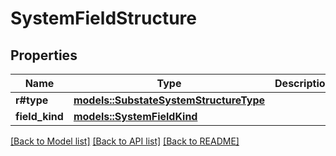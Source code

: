 # SystemFieldStructure

## Properties

Name | Type | Description | Notes
------------ | ------------- | ------------- | -------------
**r#type** | [**models::SubstateSystemStructureType**](SubstateSystemStructureType.md) |  | 
**field_kind** | [**models::SystemFieldKind**](SystemFieldKind.md) |  | 

[[Back to Model list]](../README.md#documentation-for-models) [[Back to API list]](../README.md#documentation-for-api-endpoints) [[Back to README]](../README.md)


